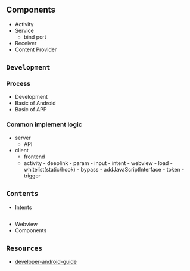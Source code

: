 ## Components
- Activity
- Service
  - bind port
- Receiver
- Content Provider

## `Development`
### Process
- Development
- Basic of Android
- Basic of APP


### Common implement logic
- server
  - API
- client
  - frontend
  - activity - deeplink - param - input - intent - webview - load - whitelist(static/hook) - bypass - addJavaScriptInterface - token - trigger



## `Contents`
- Intents
```

```
- Webview
- Components


## `Resources`
- [developer-android-guide](https://developer.android.com/guide?hl=zh-cn)


